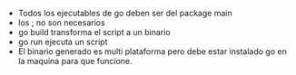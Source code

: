 - Todos los ejecutables de go deben ser del package main
- los ; no son necesarios
- go build transforma el script a un binario
- go run ejecuta un script
- El binario generado es multi plataforma pero debe estar instalado go en la maquina para que funcione.
